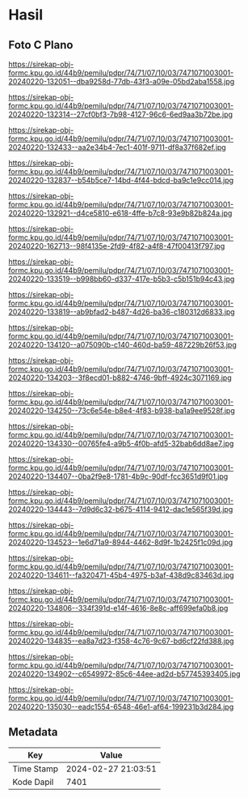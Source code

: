 # Hasil

## Foto C Plano

https://sirekap-obj-formc.kpu.go.id/44b9/pemilu/pdpr/74/71/07/10/03/7471071003001-20240220-132051--dba9258d-77db-43f3-a09e-05bd2aba1558.jpg

https://sirekap-obj-formc.kpu.go.id/44b9/pemilu/pdpr/74/71/07/10/03/7471071003001-20240220-132314--27cf0bf3-7b98-4127-96c6-6ed9aa3b72be.jpg

https://sirekap-obj-formc.kpu.go.id/44b9/pemilu/pdpr/74/71/07/10/03/7471071003001-20240220-132433--aa2e34b4-7ec1-401f-9711-df8a37f682ef.jpg

https://sirekap-obj-formc.kpu.go.id/44b9/pemilu/pdpr/74/71/07/10/03/7471071003001-20240220-132837--b54b5ce7-14bd-4f44-bdcd-ba9c1e9cc014.jpg

https://sirekap-obj-formc.kpu.go.id/44b9/pemilu/pdpr/74/71/07/10/03/7471071003001-20240220-132921--d4ce5810-e618-4ffe-b7c8-93e9b82b824a.jpg

https://sirekap-obj-formc.kpu.go.id/44b9/pemilu/pdpr/74/71/07/10/03/7471071003001-20240220-162713--98f4135e-2fd9-4f82-a4f8-47f00413f797.jpg

https://sirekap-obj-formc.kpu.go.id/44b9/pemilu/pdpr/74/71/07/10/03/7471071003001-20240220-133519--b998bb60-d337-417e-b5b3-c5b151b94c43.jpg

https://sirekap-obj-formc.kpu.go.id/44b9/pemilu/pdpr/74/71/07/10/03/7471071003001-20240220-133819--ab9bfad2-b487-4d26-ba36-c180312d6833.jpg

https://sirekap-obj-formc.kpu.go.id/44b9/pemilu/pdpr/74/71/07/10/03/7471071003001-20240220-134120--a075090b-c140-460d-ba59-487229b26f53.jpg

https://sirekap-obj-formc.kpu.go.id/44b9/pemilu/pdpr/74/71/07/10/03/7471071003001-20240220-134203--3f8ecd01-b882-4746-9bff-4924c3071169.jpg

https://sirekap-obj-formc.kpu.go.id/44b9/pemilu/pdpr/74/71/07/10/03/7471071003001-20240220-134250--73c6e54e-b8e4-4f83-b938-ba1a9ee9528f.jpg

https://sirekap-obj-formc.kpu.go.id/44b9/pemilu/pdpr/74/71/07/10/03/7471071003001-20240220-134330--00765fe4-a9b5-4f0b-afd5-32bab6dd8ae7.jpg

https://sirekap-obj-formc.kpu.go.id/44b9/pemilu/pdpr/74/71/07/10/03/7471071003001-20240220-134407--0ba2f9e8-1781-4b9c-90df-fcc3651d9f01.jpg

https://sirekap-obj-formc.kpu.go.id/44b9/pemilu/pdpr/74/71/07/10/03/7471071003001-20240220-134443--7d9d6c32-b675-4114-9412-dac1e565f39d.jpg

https://sirekap-obj-formc.kpu.go.id/44b9/pemilu/pdpr/74/71/07/10/03/7471071003001-20240220-134523--1e6d71a9-8944-4462-8d9f-1b2425f1c09d.jpg

https://sirekap-obj-formc.kpu.go.id/44b9/pemilu/pdpr/74/71/07/10/03/7471071003001-20240220-134611--fa320471-45b4-4975-b3af-438d9c83463d.jpg

https://sirekap-obj-formc.kpu.go.id/44b9/pemilu/pdpr/74/71/07/10/03/7471071003001-20240220-134806--334f391d-e14f-4616-8e8c-aff699efa0b8.jpg

https://sirekap-obj-formc.kpu.go.id/44b9/pemilu/pdpr/74/71/07/10/03/7471071003001-20240220-134835--ea8a7d23-f358-4c76-9c67-bd6cf22fd388.jpg

https://sirekap-obj-formc.kpu.go.id/44b9/pemilu/pdpr/74/71/07/10/03/7471071003001-20240220-134902--c6549972-85c6-44ee-ad2d-b57745393405.jpg

https://sirekap-obj-formc.kpu.go.id/44b9/pemilu/pdpr/74/71/07/10/03/7471071003001-20240220-135030--eadc1554-6548-46e1-af64-199231b3d284.jpg


## Metadata

| Key        | Value               |
| ---------- | ------------------- |
| Time Stamp | 2024-02-27 21:03:51 |
| Kode Dapil | 7401                |



